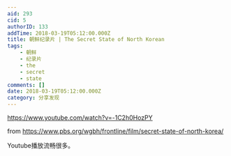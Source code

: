 ```yaml
---
aid: 293
cid: 5
authorID: 133
addTime: 2018-03-19T05:12:00.000Z
title: 朝鲜纪录片 | The Secret State of North Korean
tags:
    - 朝鲜
    - 纪录片
    - the
    - secret
    - state
comments: []
date: 2018-03-19T05:12:00.000Z
category: 分享发现
---
```


https://www.youtube.com/watch?v=-1C2h0HozPY

from https://www.pbs.org/wgbh/frontline/film/secret-state-of-north-korea/

Youtube播放流畅很多。
